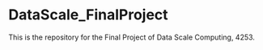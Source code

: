 # DataScale_FinalProject

This is the repository for the Final Project of Data Scale Computing, 4253.
